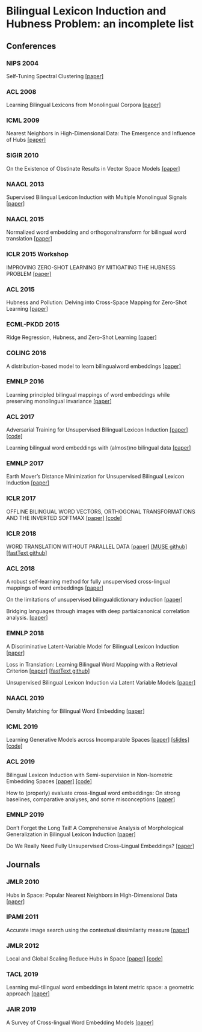 # Bilingual Lexicon Induction and Hubness Problem: an incomplete list

## Conferences

### NIPS 2004
Self-Tuning Spectral Clustering
[[paper]](https://papers.nips.cc/paper/2619-self-tuning-spectral-clustering.pdf)
### ACL 2008
Learning Bilingual Lexicons from Monolingual Corpora 
[[paper]](https://pdfs.semanticscholar.org/3709/b6cb2ed14c04b60e38d5f75e89c41317e93d.pdf)

### ICML 2009
Nearest Neighbors in High-Dimensional Data: The Emergence and Influence of Hubs
[[paper]](https://icml.cc/Conferences/2009/papers/360.pdf)

### SIGIR 2010
On the Existence of Obstinate Results in Vector Space Models
[[paper]](http://delivery.acm.org/10.1145/1840000/1835482/p186-radovanovic.pdf?ip=129.97.124.21&id=1835482&acc=ACTIVE%20SERVICE&key=FD0067F557510FFB%2E9219CF56F73DCF78%2E4D4702B0C3E38B35%2E4D4702B0C3E38B35&__acm__=1555811799_295ca5e0b38c9269cece5ec288cfedb4)

### NAACL 2013
Supervised Bilingual Lexicon Induction with Multiple Monolingual Signals
[[paper]](https://www.aclweb.org/anthology/N13-1056)

### NAACL 2015
Normalized word embedding and orthogonaltransform for bilingual word translation
[[paper]](https://www.aclweb.org/anthology/N15-1104.pdf)

### ICLR 2015 Workshop
IMPROVING ZERO-SHOT LEARNING BY MITIGATING THE HUBNESS PROBLEM
[[paper]](https://arxiv.org/pdf/1412.6568.pdf)

### ACL 2015
Hubness and Pollution: Delving into Cross-Space Mapping for Zero-Shot Learning
[[paper]](https://www.aclweb.org/anthology/P15-1027)

### ECML-PKDD 2015
Ridge Regression, Hubness, and Zero-Shot Learning
[[paper]](https://arxiv.org/pdf/1507.00825.pdf)

### COLING 2016
A distribution-based model to learn bilingualword embeddings
[[paper]](https://www.aclweb.org/anthology/C16-1171.pdf)

### EMNLP 2016
Learning principled bilingual mappings of word embeddings while preserving monolingual invariance
[[paper]](https://www.aclweb.org/anthology/D16-1250.pdf)

### ACL 2017
Adversarial Training for Unsupervised Bilingual Lexicon Induction
[[paper]](http://nlp.csai.tsinghua.edu.cn/~ly/papers/acl2017_zm.pdf)
[[code]](https://github.com/THUNLP-MT/UBiLexAT)

Learning bilingual word embeddings with (almost)no bilingual data
[[paper]](https://www.aclweb.org/anthology/P17-1042.pdf)

### EMNLP 2017
Earth Mover’s Distance Minimization for Unsupervised Bilingual Lexicon Induction
[[paper]](https://www.aclweb.org/anthology/D17-1207.pdf)

### ICLR 2017
OFFLINE BILINGUAL WORD VECTORS, ORTHOGONAL TRANSFORMATIONS AND THE INVERTED SOFTMAX
[[paper]](https://arxiv.org/pdf/1702.03859.pdf)
[[code]](https://github.com/Babylonpartners/fastText_multilingual)

### ICLR 2018
WORD TRANSLATION WITHOUT PARALLEL DATA
[[paper]](https://arxiv.org/pdf/1710.04087.pdf)
[[MUSE github]](https://github.com/facebookresearch/MUSE)
[[fastText github]](https://github.com/facebookresearch/fastText/tree/master/alignment)

### ACL 2018
A robust self-learning method for fully unsupervised cross-lingual mappings of word embeddings
[[paper]](https://www.aclweb.org/anthology/P18-1073.pdf)

On the limitations of unsupervised bilingualdictionary induction
[[paper]](https://www.aclweb.org/anthology/P18-1072.pdf)

Bridging languages through images with deep partialcanonical correlation analysis.
[[paper]](https://www.aclweb.org/anthology/P18-1084.pdf)

### EMNLP 2018
A Discriminative Latent-Variable Model for Bilingual Lexicon Induction 
[[paper]](https://arxiv.org/pdf/1808.09334.pdf)

Loss in Translation: Learning Bilingual Word Mapping with a Retrieval Criterion 
[[paper]](https://arxiv.org/pdf/1804.07745.pdf)
[[fastText github]](https://github.com/facebookresearch/fastText/tree/master/alignment)

Unsupervised Bilingual Lexicon Induction via Latent Variable Models
[[paper]](https://www.aclweb.org/anthology/D18-1062)

### NAACL 2019
Density Matching for Bilingual Word Embedding
[[paper]](https://arxiv.org/pdf/1904.02343.pdf)

### ICML 2019
Learning Generative Models across Incomparable Spaces
[[paper]](https://arxiv.org/pdf/1905.05461.pdf)
[[slides]](https://icml.cc/media/Slides/icml/2019/102(12-16-00)-12-16-25-4501-learning_genera.pdf)
[[code]](https://github.com/bunnech/gw_gan)

### ACL 2019
Bilingual Lexicon Induction with Semi-supervision in Non-Isometric Embedding Spaces
[[paper]](https://www.aclweb.org/anthology/P19-1018.pdf)
[[code]](https://github.com/joelmoniz/BLISS)

How to (properly) evaluate cross-lingual word embeddings: On strong baselines, comparative analyses, and some misconceptions
[[paper]](https://www.aclweb.org/anthology/P19-1070.pdf)

### EMNLP 2019
Don’t Forget the Long Tail! A Comprehensive Analysis of Morphological Generalization in Bilingual Lexicon Induction
[[paper]](https://www.aclweb.org/anthology/D19-1090.pdf)

Do We Really Need Fully Unsupervised Cross-Lingual Embeddings?
[[paper]](https://www.aclweb.org/anthology/D19-1449.pdf)

## Journals

### JMLR 2010
Hubs in Space: Popular Nearest Neighbors in High-Dimensional Data
[[paper]](http://www.jmlr.org/papers/volume11/radovanovic10a/radovanovic10a.pdf)

### IPAMI 2011
Accurate image search using the contextual dissimilarity measure
[[paper]](https://hal.inria.fr/inria-00439311v3/document)

### JMLR 2012
Local and Global Scaling Reduce Hubs in Space
[[paper]](http://www.jmlr.org/papers/volume13/schnitzer12a/schnitzer12a.pdf)
[[code]](https://github.com/OFAI/hub-toolbox-python3)

### TACL 2019
Learning mul-tilingual word embeddings in latent metric space:  a geometric approach
[[paper]](https://www.aclweb.org/anthology/Q19-1007.pdf)

### JAIR 2019
A Survey of Cross-lingual Word Embedding Models
[[paper]](https://arxiv.org/pdf/1706.04902.pdf)
